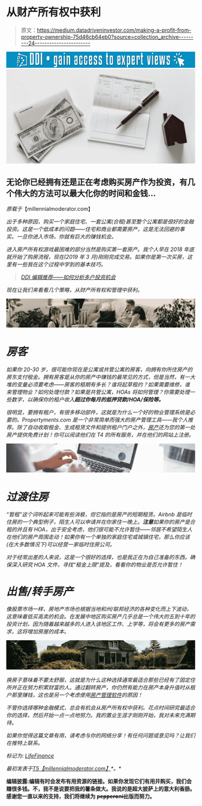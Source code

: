 # 从财产所有权中获利

> 原文：<https://medium.datadriveninvestor.com/making-a-profit-from-property-ownership-75d46cb64eb0?source=collection_archive---------24----------------------->

[![](img/87b8630b967bc4bff1cf2b363871968f.png)](http://www.track.datadriveninvestor.com/1B9E)![](img/9fbc59148600969aa644c6b33c183c1b.png)

## 无论你已经拥有还是正在考虑购买房产作为投资，有几个伟大的方法可以最大化你的时间和金钱…

*原载于*【millennialmoderator.com】

*出于多种原因，购买一个家庭住宅、一套公寓(合租)甚至整个公寓都是很好的金融投资。这是一个低成本的问题——住宅和商业都需要房产，这是无法回避的事实。一旦你进入市场，你就有巨大的赚钱机会。*

*进入房产所有权游戏最困难的部分当然是购买第一套房产。我个人早在 2018 年底就开始了购房流程，现在(2019 年 3 月)刚刚完成交易。如果你是第一次买房，这里有一些我在这个过程中学到的基本技巧。*

> *[DDI 编辑推荐——如何分析多户投资机会](http://go.datadriveninvestor.com/invest2/matf)*

*现在让我们来看看几个策略，从财产所有权和管理中获利。*

*![](img/c81bf430f9dada0bf1a3df06800829be.png)*

# *房客*

*如果你 20-30 岁，很可能你现在是公寓或共管公寓的房客，向拥有你所住房产的房东支付租金。拥有房客是从你的房产中赚钱的最常见的方式，但是当然，有一大堆的变量必须要考虑——房客的租期有多长？谁将起草租约？如果需要维修，谁来管理物业？如何处理付款？如果是共管公寓，HOAs 将如何管理？你需要处理一些数字，以确保你的租户收入**超过你每月的抵押贷款/HOA/保险等。***

*很明显，要拥有租户，有很多移动部件，这就是为什么一个好的物业管理系统是必要的。Propertyments.com 是一个非常简单而强大的房产管理工具——我个人推荐。除了自动收取租金、生成租赁文件和提供租户门户之外，[房产](https://propertyments.com/)还为您的第一处房产提供免费计划！你可以阅读他们在 T4 的所有服务，并在他们的网站上注册。*

*![](img/ba2b0b3c0c4f1b5067e524b6da52c3f1.png)*

# *过渡住房*

*“暂租”这个词听起来可能有些消极，但它指的是房产的短期租赁。Airbnb 是临时住房的一个典型例子，陌生人可以申请并在你家住一晚上。**注意**如果你的房产是合租的并且有 HOA，出于安全考虑，他们很可能不允许暂住——邻居不希望陌生人在他们的房产周围走动！如果你有一个单独的家庭住宅或城镇住宅，那么你应该(在大多数情况下)可以经营一家临时住房公司。*

*对于经常出差的人来说，这是一个很好的选择，也是我正在为自己准备的东西。确保深入研究 HOA 文件，寻找“租金上限”提及，看看你的物业是否允许暂住！*

# *出售/转手房产*

*像股票市场一样，房地产市场也根据当地和州/联邦经济的各种变化而上下波动，这意味着低买高卖的机会。在发展中地区购买房产几乎总是一个伟大的五到十年的投资计划，因为随着越来越多的人进入该地区工作、上学等，将会有更多的房产需求，这将增加房屋的成本。*

*![](img/5ccc9f50908de00010196ae4229b8a55.png)*

*换房子意味着不要太舒服，这就是为什么这种选择通常最适合那些已经有了固定住所并正在努力积累财富的人。通过翻转房产，你仍然有能力在房产本身升值时从租户那里赚钱，这也是另一个考虑使用[房产管理软件](https://propertyments.com/)的原因！*

*不管你选择哪种金融模式，总会有机会从房产所有权中获利。花点时间研究最适合你的选择，然后开始一点一点地努力。我的置业生涯才刚刚开始，我对未来充满期待。*

*如果你觉得这篇文章有用，请考虑与你的网络分享！有任何问题或意见吗？让我们在推特上联系。*

*标记为: [LifeFinance](https://millennialmoderator.com/making-a-profit-from-property-ownership#)*

**最初发表于*[T5【millennialmoderator.com】](https://millennialmoderator.com/making-a-profit-from-property-ownership)*。**

**编辑披露:编辑有时会发布有用资源的链接。如果你发现它们有用并购买，我们会赚很多钱。不，我不是说要把我的薯条做大。我说的是超大披萨上的意大利香肠。感谢您一直以来的支持，我们将继续为 p̶e̶p̶p̶e̶r̶o̶n̶i̶出版而努力。**